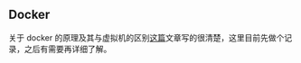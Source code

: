 ## Docker

关于 docker 的原理及其与虚拟机的区别[这篇](https://www.zhihu.com/search?type=content&q=docker)文章写的很清楚，这里目前先做个记录，之后有需要再详细了解。
